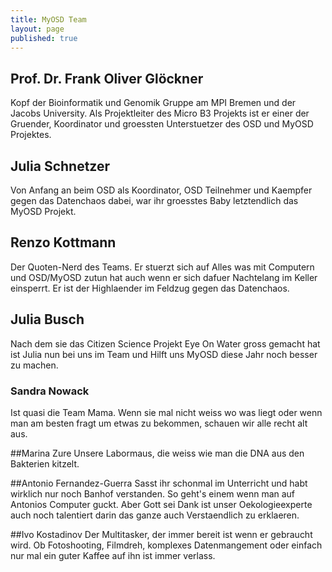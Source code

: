 ```yaml
---
title: MyOSD Team
layout: page
published: true
---
```





## Prof. Dr. Frank Oliver Glöckner
Kopf der Bioinformatik und Genomik Gruppe am MPI Bremen und der Jacobs University. Als Projektleiter des Micro B3 Projekts ist er einer der Gruender, Koordinator und groessten Unterstuetzer des OSD und MyOSD Projektes. 

## Julia Schnetzer
Von Anfang an beim OSD als Koordinator, OSD Teilnehmer und Kaempfer gegen das Datenchaos dabei, war ihr groesstes Baby letztendlich das MyOSD Projekt. 

## Renzo Kottmann
Der Quoten-Nerd des Teams. Er stuerzt sich auf Alles was mit Computern und OSD/MyOSD zutun hat auch wenn er sich dafuer Nachtelang im Keller einsperrt. Er ist der Highlaender im Feldzug gegen das Datenchaos.  

## Julia Busch
Nach dem sie das Citizen Science Projekt Eye On Water gross gemacht hat ist Julia nun bei uns im Team und Hilft uns MyOSD diese Jahr noch besser zu machen.

### Sandra Nowack
Ist quasi die Team Mama. Wenn sie mal nicht weiss wo was liegt oder wenn man am besten fragt um etwas zu bekommen, schauen wir alle recht alt aus.

##Marina Zure
Unsere Labormaus, die weiss wie man die DNA aus den Bakterien kitzelt.

##Antonio Fernandez-Guerra
Sasst ihr schonmal im Unterricht und habt wirklich nur noch Banhof verstanden. So geht's einem wenn man auf Antonios Computer guckt. Aber Gott sei Dank ist unser Oekologieexperte auch noch talentiert darin das ganze auch Verstaendlich zu erklaeren.

##Ivo Kostadinov
Der Multitasker, der immer bereit ist wenn er gebraucht wird. Ob Fotoshooting, Filmdreh, komplexes Datenmangement oder einfach nur mal ein guter Kaffee auf ihn ist immer verlass.